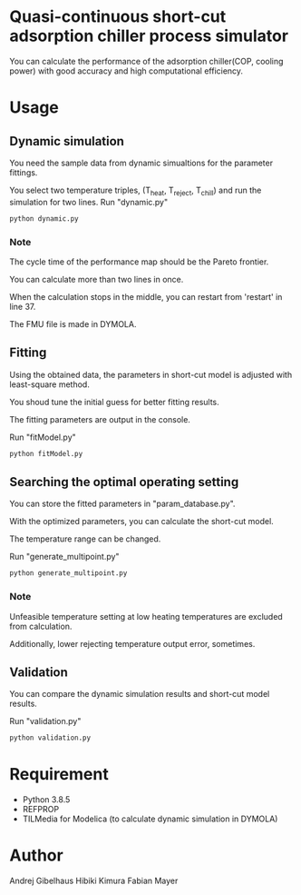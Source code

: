 # Quasi-continuous short-cut adsorption chiller process simulator
You can calculate the performance of the adsorption chiller(COP, cooling power) with good accuracy and high computational efficiency.

# Usage
## Dynamic simulation
You need the sample data from dynamic simualtions for the parameter fittings.

You select two temperature triples, (T<sub>heat</sub>, T<sub>reject</sub>, T<sub>chill</sub>) and run the simulation for two lines.
Run "dynamic.py"
```bash
python dynamic.py
```
### Note
The cycle time of the performance map should be the Pareto frontier.

You can calculate more than two lines in once.

When the calculation stops in the middle, you can restart from 'restart' in line 37.

The FMU file is made in DYMOLA.

## Fitting
Using the obtained data, the parameters in short-cut model is adjusted with least-square method.

You shoud tune the initial guess for better fitting results.

The fitting parameters are output in the console.

Run "fitModel.py"
```bash
python fitModel.py
```

## Searching the optimal operating setting
You can store the fitted parameters in "param_database.py".

With the optimized parameters, you can calculate the short-cut model.

The temperature range can be changed.

Run "generate_multipoint.py"
```bash
python generate_multipoint.py
```
### Note
Unfeasible temperature setting at low heating temperatures are excluded from calculation.

Additionally, lower rejecting temperature output error, sometimes.

## Validation
You can compare the dynamic simulation results and short-cut model results.

Run "validation.py"
```bash
python validation.py
```

# Requirement
* Python 3.8.5
* REFPROP
* TILMedia for Modelica (to calculate dynamic simulation in DYMOLA)

# Author
Andrej  Gibelhaus
Hibiki Kimura
Fabian Mayer
